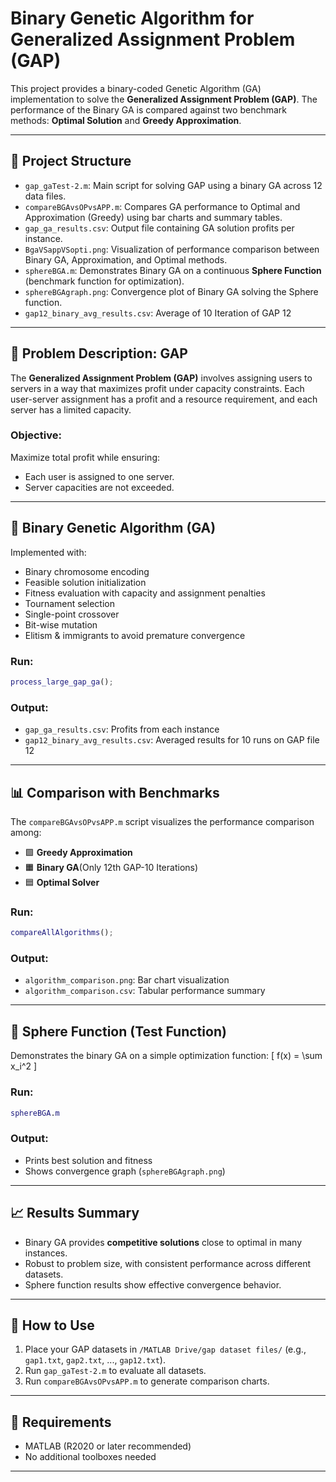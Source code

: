 # Binary Genetic Algorithm for Generalized Assignment Problem (GAP)

This project provides a binary-coded Genetic Algorithm (GA) implementation to solve the **Generalized Assignment Problem (GAP)**. The performance of the Binary GA is compared against two benchmark methods: **Optimal Solution** and **Greedy Approximation**.

---

## 📂 Project Structure

- `gap_gaTest-2.m`: Main script for solving GAP using a binary GA across 12 data files.
- `compareBGAvsOPvsAPP.m`: Compares GA performance to Optimal and Approximation (Greedy) using bar charts and summary tables.
- `gap_ga_results.csv`: Output file containing GA solution profits per instance.
- `BgaVSappVSopti.png`: Visualization of performance comparison between Binary GA, Approximation, and Optimal methods.
- `sphereBGA.m`: Demonstrates Binary GA on a continuous **Sphere Function** (benchmark function for optimization).
- `sphereBGAgraph.png`: Convergence plot of Binary GA solving the Sphere function.
- `gap12_binary_avg_results.csv`: Average of 10 Iteration of GAP 12

---

## 📌 Problem Description: GAP

The **Generalized Assignment Problem (GAP)** involves assigning users to servers in a way that maximizes profit under capacity constraints. Each user-server assignment has a profit and a resource requirement, and each server has a limited capacity.

### Objective:
Maximize total profit while ensuring:
- Each user is assigned to one server.
- Server capacities are not exceeded.

---

## 🧬 Binary Genetic Algorithm (GA)

Implemented with:
- Binary chromosome encoding
- Feasible solution initialization
- Fitness evaluation with capacity and assignment penalties
- Tournament selection
- Single-point crossover
- Bit-wise mutation
- Elitism & immigrants to avoid premature convergence

### Run:
```matlab
process_large_gap_ga();
```

### Output:
- `gap_ga_results.csv`: Profits from each instance
- `gap12_binary_avg_results.csv`: Averaged results for 10 runs on GAP file 12

---

## 📊 Comparison with Benchmarks

The `compareBGAvsOPvsAPP.m` script visualizes the performance comparison among:

- 🟩 **Greedy Approximation**
- 🟧 **Binary GA**(Only 12th GAP-10 Iterations)
- 🟦 **Optimal Solver**

### Run:
```matlab
compareAllAlgorithms();
```

### Output:
- `algorithm_comparison.png`: Bar chart visualization
- `algorithm_comparison.csv`: Tabular performance summary

---

## 🔬 Sphere Function (Test Function)

Demonstrates the binary GA on a simple optimization function:
\[ f(x) = \sum x_i^2 \]

### Run:
```matlab
sphereBGA.m
```

### Output:
- Prints best solution and fitness
- Shows convergence graph (`sphereBGAgraph.png`)

---

## 📈 Results Summary

- Binary GA provides **competitive solutions** close to optimal in many instances.
- Robust to problem size, with consistent performance across different datasets.
- Sphere function results show effective convergence behavior.

---

## 📎 How to Use

1. Place your GAP datasets in `/MATLAB Drive/gap dataset files/` (e.g., `gap1.txt`, `gap2.txt`, ..., `gap12.txt`).
2. Run `gap_gaTest-2.m` to evaluate all datasets.
3. Run `compareBGAvsOPvsAPP.m` to generate comparison charts.

---

## 🧠 Requirements

- MATLAB (R2020 or later recommended)
- No additional toolboxes needed

---


